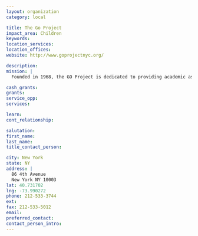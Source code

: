 ```yaml
---
layout: organization
category: local

title: The Go Project
impact_area: Children
keywords: 
location_services: 
location_offices: 
website: http://www.goprojectnyc.org/

description: 
mission: |
  Founded in 1968, the GO Project is dedicated to providing academic assistance and social services to low- income, underperforming elementary school children in Lower Manhattan GO identifies public school students performing below grade level and helps improve their academic performance, build self-esteem, and develop essential life skills. GO’s year-round programs address the intellectual, social and emotional needs of children and their families. 

cash_grants: 
grants: 
service_opp: 
services: 

learn: 
cont_relationship: 

salutation: 
first_name: 
last_name: 
title_contact_person: 

city: New York
state: NY
address: |
  86 4th Avenue  
  New York NY 10003
lat: 40.731702
lng: -73.990272
phone: 212-533-3744
ext: 
fax: 212-533-5012
email: 
preferred_contact: 
contact_person_intro: 
---
```

